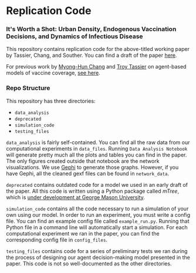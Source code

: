 # Replication Code

### It's Worth a Shot: Urban Density, Endogenous Vaccination Decisions, and Dynamics of Infectious Disease

This repository contains replication code for the above-titled working paper by Tassier, Chang, and Souther. You can find a draft of the paper [here](densityVax.pdf).  

For previous work by [Myong-Hun Chang](https://academic.csuohio.edu/changm/) and [Troy Tassier](https://sites.google.com/site/troytassier/home) on agent-based models of vaccine coverage, [see here](https://link.springer.com/article/10.1007/s10614-019-09918-7).  

### Repo Structure

This repository has three directories: 

- `data_analysis`
- `deprecated`
- `simulation_code`
- `testing_files`

`data_analysis` is fairly self-contained. You can find all the raw data from our computational experiments in `data_files`. Running `Data Analysis Notebook` will generate pretty much all the plots and tables you can find in the paper. The only figures created outside that notebook are the network visualizations. We use [Gephi](https://gephi.org/) to generate those graphs. However, if you have Gephi, all the cleaned gexf files can be found in `network_data`. 

`deprecated` contains outdated code for a model we used in an early draft of the paper. All this code is written using a Python package called *mTree*, which is [under development at George Mason University](https://github.com/gmucsn).

`simulation_code` contains all the code necessary to run a simulation of your own using our model. In order to run an experiment, you must write a config file. You can find an example config file called `example_run.py`. Running that  Python file in a command line will automatically start a simulation. For each computational experiment we ran in the paper, you can find the corresponding config file in `config_files`. 

`testing_files` contains code for a series of preliminary tests we ran during the process of designing our agent decision-making model presented in the paper. This code is not so well-documented as the other directories. 

<!---
`sim_from_scratch` is a complete replication of `mtree_code` that avoids the use of *mTree.* if you want to replicate our computational experiments or play around with parameters of your own, this is where you should look. If you already have Python, it should be a fairly simple process. First, enter all your desired parameters into `run_sim.py` file. Then, make sure to install the Python package [jsonlines](https://jsonlines.readthedocs.io/en/latest/). Finally, place `run_sim.py` and `Vax_Model.py` in the same folder, and simply run the former (if you're using Windows, navigate to that folder in the Command Line, and type `python rum_sim.py`). 
-->





